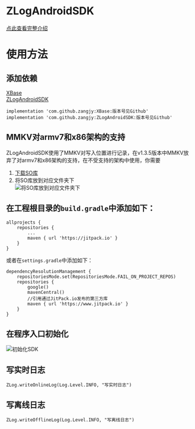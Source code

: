 # ZLogAndroidSDK

[点此查看完整介绍](https://blog.zangjiayu.top/2023/11/23/zlog/20231123/)

# 使用方法

## 添加依赖

[XBase](https://github.com/zangjy/XBase)  
[ZLogAndroidSDK](https://github.com/zangjy/ZLogAndroidSDK)

```
implementation 'com.github.zangjy:XBase:版本号见Github'
implementation 'com.github.zangjy:ZLogAndroidSDK:版本号见Github'
```

## MMKV对armv7和x86架构的支持

ZLogAndroidSDK使用了MMKV对写入位置进行记录，在v1.3.5版本中MMKV放弃了对armv7和x86架构的支持，在不受支持的架构中使用，你需要

1. [下载SO库](https://github.com/zangjy/MMKV/releases/tag/v1.3.5)
2. 将SO库放到对应文件夹下  
   ![将SO库放到对应文件夹下](https://s21.ax1x.com/2024/06/17/pk0KsC8.png)

## 在工程根目录的`build.gradle`中添加如下：

```
allprojects {
    repositories {
        ...
        maven { url 'https://jitpack.io' }
    }
}
```

或者在`settings.gradle`中添加如下：

```
dependencyResolutionManagement {
    repositoriesMode.set(RepositoriesMode.FAIL_ON_PROJECT_REPOS)
    repositories {
        google()
        mavenCentral()
        //引用通过JitPack.io发布的第三方库
        maven { url 'https://www.jitpack.io' }
    }
}
```

## 在程序入口初始化

![初始化SDK](https://z1.ax1x.com/2023/11/27/piBn7Ox.png)

## 写实时日志

```
ZLog.writeOnlineLog(Log.Level.INFO, "写实时日志")
```

## 写离线日志

```
ZLog.writeOfflineLog(Log.Level.INFO, "写离线日志")
```